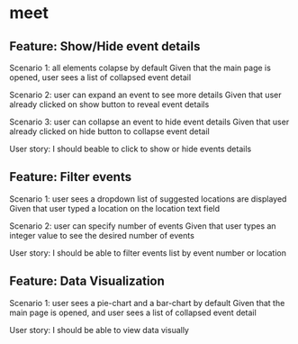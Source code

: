 # meet

## Feature: Show/Hide event details

  Scenario 1: all elements colapse by default
     Given that the main page is opened, user sees a list of collapsed event detail
   
  Scenario 2: user can expand an event to see more details
     Given that user already clicked on show button to reveal event details
     
  Scenario 3: user can collapse an event to hide event details
     Given that user already clicked on hide button to collapse event detail
     
  User story:  I should beable to click to show or hide events details

## Feature: Filter events 

  Scenario 1: user sees a dropdown list of suggested locations are displayed 
     Given that user typed a location on the location text field
     
  Scenario 2: user can specify number of events
    Given that user types an integer value to see the desired number of events 
     
  User story:  I should be able to filter events list by event number or location
    

## Feature: Data Visualization 

  Scenario 1: user sees a pie-chart and a bar-chart by default
     Given that the main page is opened, and user sees a list of collapsed event detail
     
  User story:  I should be able to view data visually
